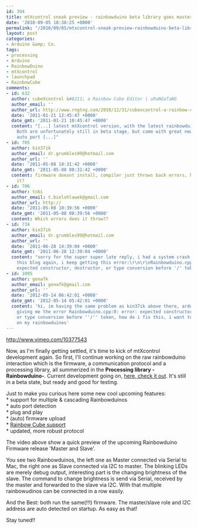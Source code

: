 ```yaml
---
id: 394
title: mtXcontrol sneak preview - rainbowduino beta library goes master and slave
date: '2010-09-05 18:38:25 +0000'
permalink: "/2010/09/05/mtxcontrol-sneak-preview-rainbowduino-beta-library-master-and-slave/"
layout: post
categories:
- Arduino &amp; Co.
tags:
- processing
- Arduino
- RainbowDuino
- mtXcontrol
- launchpad
- RainbowCube
comments:
- id: 632
  author: cubeXcontrol &#8211; a Rainbow Cube Editor | uRaNGaTaNG
  author_email: ''
  author_url: http://www.rngtng.com/2010/12/31/cubexcontrol-a-rainbow-cube-editor/
  date: '2011-01-21 12:45:47 +0000'
  date_gmt: '2011-01-21 10:45:47 +0000'
  content: "[...] latest mtXcontrol version, with the latest rainbowduino firmware.
    Both are unfortunately still in beta stage, but come with great new features like
    auto port [...]"
- id: 705
  author: kin37ik
  author_email: dr.grumbles99@hotmail.com
  author_url: ''
  date: '2011-05-08 10:31:42 +0000'
  date_gmt: '2011-05-08 08:31:42 +0000'
  content: firmware doesnt install, compiler just throws back errors, how do i fix
    it?
- id: 706
  author: tobi
  author_email: t.bielohlawek@gmail.com
  author_url: http://
  date: '2011-05-08 10:39:56 +0000'
  date_gmt: '2011-05-08 08:39:56 +0000'
  content: Which errors does it throw??
- id: 734
  author: kin37ik
  author_email: dr.grumbles99@hotmail.com
  author_url: ''
  date: '2011-06-28 14:39:04 +0000'
  date_gmt: '2011-06-28 12:39:04 +0000'
  content: "sorry for the super super late reply, i had a system crash and just located
    this blog again, i keep getting this error:\r\n\r\nRainbowduino.cpp:0: error:
    expected constructor, destructor, or type conversion before '/' token"
- id: 1095
  author: genafk
  author_email: genafk@gmail.com
  author_url: ''
  date: '2012-05-14 06:42:01 +0000'
  date_gmt: '2012-05-14 05:42:01 +0000'
  content: 'hi, im having the same problem as kin37ik above there, arduino 0022 keeps
    giving me the error Rainbowduino.cpp:0: error: expected constructor, destructor
    or type conversion before ''/'' token, how do i fix this, i want to put MTX control
    on my rainbowduinos'
---
```

<http://www.vimeo.com/10377543>

Now, as I'm finally getting settled, it's time to kick of mtXcontrol development again. So first, I'll continue working on the raw rainbowduino interaction which is the firmware, a communication protocol and a processing library, all summerized in the **Processing library -Rainbowduino-**. Current development going on, [here, check it out](http://github.com/rngtng/rainbowduino). It's still in a beta state, but ready and good for testing.

Just to make you curious here some new cool upcoming features:  
\* support for multiple & cascading Rainbowduinos  
\* auto port detection  
\* plug and play  
\* (auto) firmware upload  
\* [Rainbow Cube support](http://www.seeedstudio.com/depot/rainbow-cube-kit-rgb-4x4x4-rainbowduino-compatible-p-596.html?cPath=71&zenid=6f5af82edb45a559db6dd5e4531b5faf)  
\* updated, more robust protocol

The video above show a quick preview of the upcoming Rainbowduino Firmware release 'Master and Slave'.

You see two Rainbowduinos, the left one as Master connected via Serial to Mac, the right one as Slave connected via I2C to master. The blinking LEDs are merely debug output, interesting part is the changing brightness of the slave. The command to change brightness is send via Serial, received by the master and forwarded to the slave via I2C. With that multiple rainbowudinos can be connected in a row easily.

And the Best: both run the same(!!!) firmware. The master/slave role and I2C address are auto detected on startup. As easy as that!

Stay tuned!!